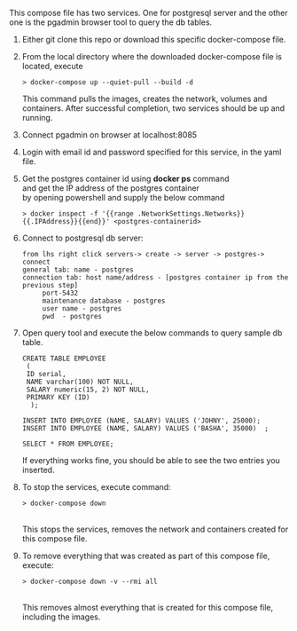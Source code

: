 This compose file has two services. One for postgresql server and the other one is the pgadmin browser tool to query the db tables.

1. Either git clone this repo or download this specific docker-compose file.

2. From the local directory where the downloaded docker-compose file is located, execute		
	
       > docker-compose up --quiet-pull --build -d
	
    This command pulls the images, creates the network, volumes and containers.
    After successful completion, two services should be up and running.
	
3. Connect pgadmin on browser at localhost:8085

4. Login with email id and password specified for this service, in the yaml file.

5. Get the postgres container id using <b>docker ps</b> command<br>and get the IP address of the postgres container<br> 
      by opening powershell and supply the below command
       
       > docker inspect -f '{{range .NetworkSettings.Networks}}{{.IPAddress}}{{end}}' <postgres-containerid>

6. Connect to postgresql db server:
	
       from lhs right click servers-> create -> server -> postgres-> connect
	   general tab: name - postgres
	   connection tab: host name/address - [postgres container ip from the previous step]
			port-5432
			maintenance database - postgres
			user name - postgres
			pwd  - postgres

7. Open query tool and execute the below commands to query sample db table.

	   CREATE TABLE EMPLOYEE
	    (
		ID serial,
		NAME varchar(100) NOT NULL,
		SALARY numeric(15, 2) NOT NULL,
		PRIMARY KEY (ID)
	     );

	   INSERT INTO EMPLOYEE (NAME, SALARY) VALUES ('JOHNY', 25000);
	   INSERT INTO EMPLOYEE (NAME, SALARY) VALUES ('BASHA', 35000)	;				

	   SELECT * FROM EMPLOYEE;

    If everything works fine, you should be able to see the two entries you inserted.

7. To stop the services, execute command: 

       > docker-compose down

      <br>This stops the services, removes the network and containers created for this compose file.

8. To remove everything that was created as part of this compose file, execute: 
	
       > docker-compose down -v --rmi all 

      <br>This removes almost everything that is created for this compose file, including the images.
